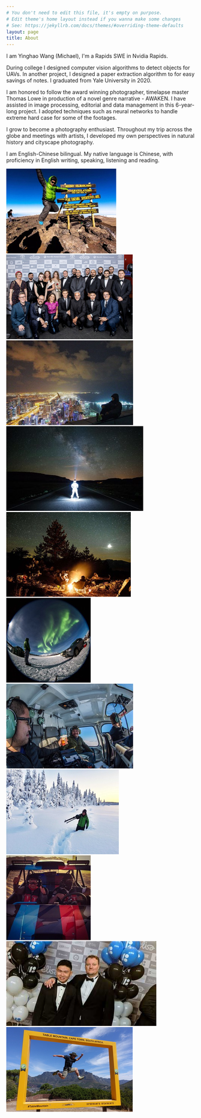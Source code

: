```yaml
---
# You don't need to edit this file, it's empty on purpose.
# Edit theme's home layout instead if you wanna make some changes
# See: https://jekyllrb.com/docs/themes/#overriding-theme-defaults
layout: page
title: About
---
```


I am Yinghao Wang (Michael), I'm a Rapids SWE in Nvidia Rapids.

During college I designed computer vision algorithms to detect objects for UAVs. In another project, I designed a paper extraction algorithm to for easy savings of notes.
I graduated from Yale University in 2020.

I am honored to follow the award winning photographer, timelapse master Thomas Lowe
in production of a novel genre narrative - AWAKEN. I have assisted in image processing,
editorial and data management in this 6-year-long project. I adopted techniques such
as neural networks to handle extreme hard case for some of the footages.

I grow to become a photography enthusiast. Throughout my trip across the globe and
meetings with artists, I developed my own perspectives in natural history and cityscape
photography.

I am English-Chinese bilingual. My native language is Chinese, with proficiency
in English writing, speaking, listening and reading.

<script src="//code.jquery.com/jquery-3.3.1.min.js"></script>

<link rel="stylesheet" href="https://cdn.jsdelivr.net/gh/fancyapps/fancybox@3.5.7/dist/jquery.fancybox.min.css" />
<script src="https://cdn.jsdelivr.net/gh/fancyapps/fancybox@3.5.7/dist/jquery.fancybox.min.js"></script>

<div id="aboutrow" class="wrapper">
  <div class="column">
    <a data-fancybox="myself" href="/photos/myself/Kili.jpg" data-caption="Kilimanjaro peak">
        <img src="/photos/myself/thumb/thumb_Kili.jpg">
      </a>
  </div>
  <div class="column">
    <a data-fancybox="myself" href="/photos/myself/bn2.jpg" data-caption="AWAKEN crew, Estonia">
        <img src="/photos/myself/thumb/thumb_bn2.jpg">
      </a>
  </div>
  <div class="column">
    <a data-fancybox="myself" href="/photos/myself/dubai.jpg" data-caption="Index Tower, Dubai">
        <img src="/photos/myself/thumb/thumb_dubai.jpg">
      </a>
  </div>
  <div class="column">
    <a data-fancybox="myself" href="/photos/myself/mojaveme.jpg" data-caption="Mojave desert, CA">
        <img src="/photos/myself/thumb/thumb_mojaveme.jpg">
      </a>
  </div>
  <div class="column">
    <a data-fancybox="myself" href="/photos/myself/monocrater.jpg" data-caption="Mono Lake, CA">
        <img src="/photos/myself/thumb/thumb_monocrater.jpg">
      </a>
  </div>
  <div class="column">
    <a data-fancybox="myself" href="/photos/myself/sweden1.jpg" data-caption="Abisko, Sweden">
        <img src="/photos/myself/thumb/thumb_sweden1.jpg">
      </a>
  </div>
  <div class="column">
    <a data-fancybox="myself" href="/photos/myself/sweden2.jpg" data-caption="Kiruna, Sweden">
        <img src="/photos/myself/thumb/thumb_sweden2.jpg">
      </a>
  </div>
  <div class="column">
    <a data-fancybox="myself" href="/photos/myself/sweden3.jpg" data-caption="Kiruna, Sweden">
        <img src="/photos/myself/thumb/thumb_sweden3.jpg">
      </a>
  </div>
  <div class="column">
    <a data-fancybox="myself" href="/photos/myself/sandbuggies.jpg" data-caption="Abu Dhabi, UAE">
        <img src="/photos/myself/thumb/thumb_sandbuggies.jpg">
      </a>
  </div>
  <div class="column">
    <a data-fancybox="myself" href="/photos/myself/bn1.jpg" data-caption="Tom and I, Estonia">
        <img src="/photos/myself/thumb/thumb_bn1.jpg">
      </a>
  </div>
  <div class="column">
    <a data-fancybox="myself" href="/photos/myself/tablemountain.jpg" data-caption="Cape Town, RSA">
        <img src="/photos/myself/thumb/thumb_tablemountain.jpg">
      </a>
  </div>
</div>
